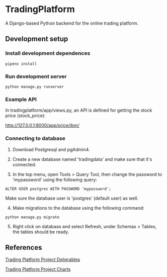 # TradingPlatform
A Django-based Python backend for the online trading platform.

## Development setup
### Install development dependences
```
pipenv install
```
### Run development server
```
python manage.py runserver
```
### Example API
In tradingplatform/app/views.py, an API is defined for getting the stock price (stock_price):

http://127.0.0.1:8000/app/price/ibm/

### Connecting to database
1. Download Postgresql and pgAdmin4.

2. Create a new database named 'tradingdata' and make sure that it's connected.

3. In the top menu, open Tools > Query Tool, then change the password to 'mypassword' using the following query:
```
ALTER USER postgres WITH PASSWORD 'mypassword';
```
Make sure the database user is 'postgres' (default user) as well.

4. Make migrations to the database using the following command:
```
python manage.py migrate
```

5. Right click on database and select Refresh, under Schemas > Tables, the tables should be ready.

## References
[Trading Platform Project Delierables](https://docs.google.com/document/d/1nSemyHsZdxt_cOOt12eZMfBD5qV_iyabLDchFLDIPrU/edit)


[Trading Platform Project Charts](https://app.diagrams.net/#G10uPsdOcl96lwgtEo8y07Zrb-_jO5mh0a#%7B%22pageId%22%3A%22v89XgWUNqkIryxFXCNnX%22%7D)